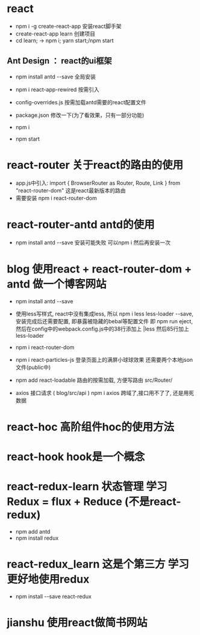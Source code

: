 # react
- npm i -g create-react-app 安装react脚手架
- create-react-app learn    创建项目 
- cd learn; -> npm i;   yarn start;/npm start

## Ant Design ： react的ui框架
- npm install antd --save  全局安装
- npm i react-app-rewired  按需引入

- config-overrides.js  按需加载antd需要的react配置文件
- package.json     修改一下(为了看效果，只有一部分功能)
- npm i 
- npm start

# react-router  关于react的路由的使用
  - app.js中引入: import { BrowserRouter as Router, Route, Link } from "react-router-dom"
  这是react最新版本的路由
  - 需要安装  npm i react-router-dom

# react-router-antd  antd的使用
  - npm install antd --save 安装可能失败 可以npm i 然后再安装一次

# blog 使用react + react-router-dom + antd 做一个博客网站
  - npm install antd --save
  - 使用less写样式, react中没有集成less, 所以 npm i less less-loader --save,
    安装完成后还需要配置, 即暴露被隐藏的bebal等配置文件 即 npm run eject,
    然后在config中的webpack.config.js中的38行添加上 |less
    然后85行加上less-loader
  - npm i react-router-dom

  - npm i react-particles-js 登录页面上的满屏小球球效果 还需要两个本地json文件(public中)

  - npm add react-loadable 路由的按需加载, 方便写路由  src/Router/

  - axios 接口请求 ( blog/src/api ) npm i axios 跨域了,接口用不了了, 还是用死数据

# react-hoc  高阶组件hoc的使用方法

# react-hook  hook是一个概念

# react-redux-learn  状态管理  学习 Redux = flux + Reduce (不是react-redux)
  - npm add antd
  - npm install redux

# react-redux_learn  这是个第三方  学习更好地使用redux
  - npm install --save react-redux

# jianshu   使用react做简书网站

